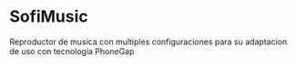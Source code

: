 # SofiMusic
Reproductor de musica con multiples configuraciones para su adaptacion de uso con tecnología PhoneGap
